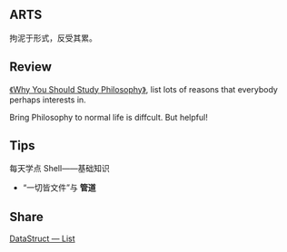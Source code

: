 ## ARTS

拘泥于形式，反受其累。

## Review

[《Why You Should Study Philosophy》](https://medium.com/s/story/why-you-should-study-philosophy-47c53fbc3205), list lots of reasons that everybody perhaps interests in.

Bring Philosophy to normal life is diffcult. But helpful!

## Tips

每天学点 Shell——基础知识

- “一切皆文件”与 **管道**

## Share

[DataStruct — List](datastruct.md)
